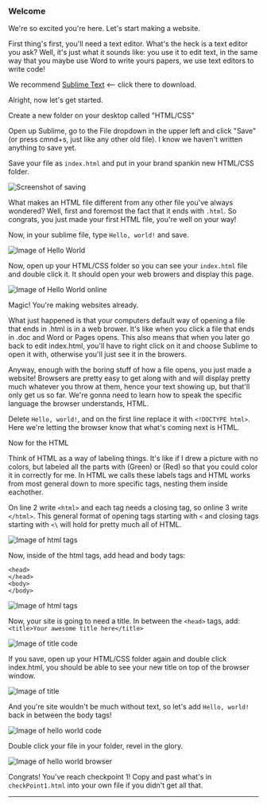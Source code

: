 ### Welcome

We're so excited you're here. Let's start making a website. 

First thing's first, you'll need a text editor. What's the heck is a text editor you ask? Well, it's just what it sounds like: you use it to edit text, in the same way that you maybe use Word to write yours papers, we use text editors to write code!

We recommend [Sublime Text](http://www.sublimetext.com/2) <-- click there to download. 

Alright, now let's get started. 

Create a new folder on your desktop called "HTML/CSS"

Open up Sublime, go to the File dropdown in the upper left and click "Save" (or press cmnd+s, just like any other old file). I know we haven't written anything to save yet. 

Save your file as `index.html` and put in your brand spankin new HTML/CSS folder.

![Screenshot of saving](http://i59.tinypic.com/33cu45i.png)

What makes an HTML file different from any other file you've always wondered? Well, first and foremost the fact that it ends with `.html`. So congrats, you just made your first HTML file, you're well on your way!

Now, in your sublime file, type `Hello, world!` and save. 

![Image of Hello World]("path")

Now, open up your HTML/CSS folder so you can see your `index.html` file and double click it. It should open your web browers and display this page.  

![Image of Hello World online]("path")

Magic! You're making websites already.

What just happened is that your computers default way of opening a file that ends in .html is in a web brower. It's like when you click a file that ends in .doc and Word or Pages opens. This also means that when you later go back to edit index.html, you'll have to right click on it and choose Sublime to open it with, otherwise you'll just see it in the browers.

Anyway, enough with the boring stuff of how a file opens, you just made a website! Browsers are pretty easy to get along with and will display pretty much whatever you throw at them, hence your text showing up, but that'll only get us so far. We're gonna need to learn how to speak the specific language the browser understands, HTML. 

Delete `Hello, world!`, and on the first line replace it with `<!DOCTYPE html>`. Here we're letting the browser know that what's coming next is HTML. 

Now for the HTML

Think of HTML as a way of labeling things. It's like if I drew a picture with no colors, but labeled all the parts with (Green) or (Red) so that you could color it in correctly for me. In HTML we calls these labels tags and HTML works from most general down to more specific tags, nesting them inside eachother. 

On line 2 write `<html>` and each tag needs a closing tag, so online 3 write `</html>`. This general format of opening tags starting with `<` and closing tags starting with `<\` will hold for pretty much all of HTML.

![Image of html tags]("path")

Now, inside of the html tags, add head and body tags:
```
<head>
</head>
<body>
</body>
```

![Image of html tags]("path")

Now, your site is going to need a title. In between the `<head>` tags, add: 
`<title>Your awesome title here</title>`

![Image of title code]("path")


If you save, open up your HTML/CSS folder again and double click index.html, you should be able to see your new title on top of the browser window. 

![Image of title]("path")

And you're site wouldn't be much without text, so let's add `Hello, world!` back in between the body tags!

![Image of hello world code]("path")

Double click your file in your folder, revel in the glory. 

![Image of hello world browser]("path")

Congrats! You've reach checkpoint 1! Copy and past what's in `checkPoint1.html` into your own file if you didn't get all that. 

------

